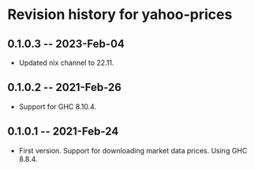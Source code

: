 # Revision history for yahoo-prices

## 0.1.0.3 -- 2023-Feb-04

* Updated nix channel to 22.11.

## 0.1.0.2 -- 2021-Feb-26

* Support for GHC 8.10.4.

## 0.1.0.1 -- 2021-Feb-24

* First version. Support for downloading market data prices. Using GHC 8.8.4.
